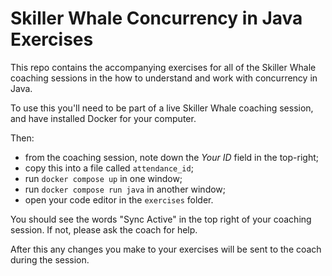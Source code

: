 # Skiller Whale Concurrency in Java Exercises

This repo contains the accompanying exercises for all of the Skiller Whale
coaching sessions in the how to understand and work with concurrency in Java.

To use this you'll need to be part of a live Skiller Whale coaching session, and
have installed Docker for your computer.

Then:

* from the coaching session, note down the _Your ID_ field  in the top-right;
* copy this into a file called `attendance_id`;
* run `docker compose up` in one window;
* run `docker compose run java` in another window;
* open your code editor in the `exercises` folder.

You should see the words "Sync Active" in the top right of your coaching session.
If not, please ask the coach for help.

After this any changes you make to your exercises will be sent to the coach
during the session.
